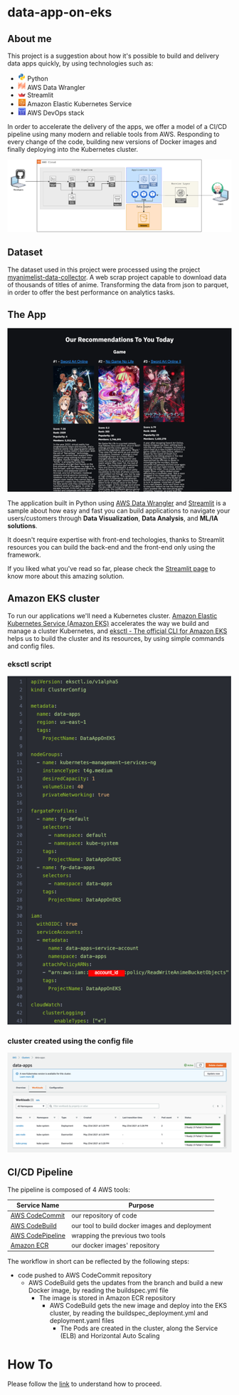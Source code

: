 # data-app-on-eks

## About me

This project is a suggestion about how it's possible to build and delivery data apps quickly, by using technologies such as:
- ![python-icon.png](images/python-icon.png) Python
- ![aws-data-wrangler-icon.png](images/aws-data-wrangler-icon.png) AWS Data Wrangler
- ![streamlit-icon.png](images/streamlit-icon.png) Streamlit
- ![amazon-eks-icon.png](images/amazon-eks-icon.png) Amazon Elastic Kubernetes Service
- ![aws-codepipeline-icon.png](images/aws-codepipeline-icon.png) AWS DevOps stack

In order to accelerate the delivery of the apps, we offer a model of a CI/CD pipeline using many modern and reliable tools from AWS. Responding to every change of the code, building new versions of Docker images and finally deploying into the Kubernetes cluster.

![Project-Architecture.png](images/Project-Architecture.png)

## Dataset

The dataset used in this project were processed using the project [myanimelist-data-collector](https://github.com/lmassaoy/myanimelist-data-collector). A web scrap project capable to download data of thousands of titles of anime. Transforming the data from json to parquet, in order to offer the best performance on analytics tasks.

## The App

![Recommendation.png](images/Recommendation.png)

The application built in Python using [AWS Data Wrangler](https://aws-data-wrangler.readthedocs.io/en/stable/) and [Streamlit](https://streamlit.io/) is a sample about how easy and fast you can build applications to navigate your users/customers through **Data Visualization**, **Data Analysis**, and **ML/IA solutions**.

It doesn't require expertise with front-end techologies, thanks to Streamlit resources you can build the back-end and the front-end only using the framework.

If you liked what you've read so far, please check the [Streamlit page](https://streamlit.io/) to know more about this amazing solution.

## Amazon EKS cluster

To run our applications we'll need a Kubernetes cluster. [Amazon Elastic Kubernetes Service (Amazon EKS)](https://aws.amazon.com/eks/) accelerates the way we build and manage a cluster Kubernetes, and [eksctl - The official CLI for Amazon EKS](https://eksctl.io/) helps us to build the cluster and its resources, by using simple commands and config files.

### eksctl script

![eksctl-Script.png](images/eksctl-Script.png)

### cluster created using the config file

![EKS-Cluster.png](images/EKS-Cluster.png)

## CI/CD Pipeline

The pipeline is composed of 4 AWS tools:

|Service Name|Purpose|
|-|-|
|[AWS CodeCommit](https://aws.amazon.com/codecommit/)|our repository of code|
|[AWS CodeBuild](https://aws.amazon.com/codebuild/) |our tool to build docker images and deployment|
|[AWS CodePipeline](https://aws.amazon.com/codepipeline/)|wrapping the previous two tools|
|[Amazon ECR](https://aws.amazon.com/ecr/)|our docker images' repository|

The workflow in short can be reflected by the following steps:

- code pushed to AWS CodeCommit repository
    - AWS CodeBuild gets the updates from the branch and build a new Docker image, by reading the buildspec.yml file
        - The image is stored in Amazon ECR repository
            - AWS CodeBuild gets the new image and deploy into the EKS cluster, by reading the buildspec_deployment.yml and deployment.yaml files
                - The Pods are created in the cluster, along the Service (ELB) and Horizontal Auto Scaling


# How To

Please follow the [link](cloudformation/README.md) to understand how to proceed.